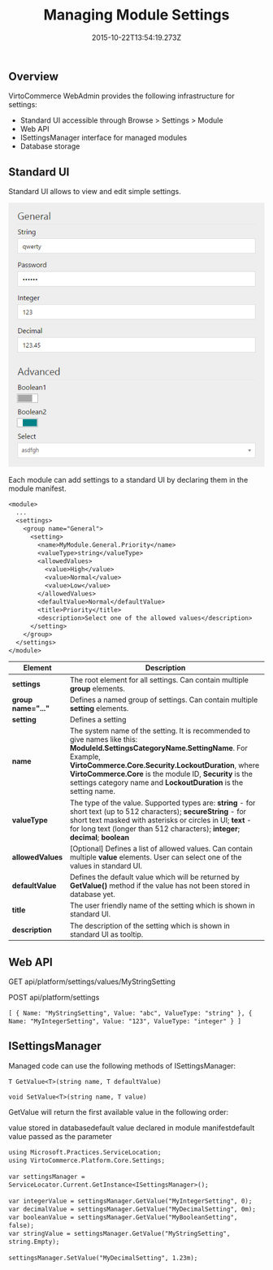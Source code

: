 ﻿---
title: Managing Module Settings
description: The developer guide to managing Virto Commerce settings
layout: docs
date: 2015-10-22T13:54:19.273Z
priority: 3
---
## Overview

VirtoCommerce WebAdmin provides the following infrastructure for settings:
* Standard UI accessible through Browse > Settings > Module
* Web API
* ISettingsManager interface for managed modules
* Database storage

## Standard UI

Standard UI allows to view and edit simple settings.

![](../../../assets/images/docs/image2015-2-4_9-57-17.png)

Each module can add settings to a standard UI by declaring them in the module manifest.

```
<module>
  ...
  <settings>
    <group name="General">
      <setting>
        <name>MyModule.General.Priority</name>
        <valueType>string</valueType>
        <allowedValues>
          <value>High</value>
          <value>Normal</value>
          <value>Low</value>
        </allowedValues>
        <defaultValue>Normal</defaultValue>
        <title>Priority</title>
        <description>Select one of the allowed values</description>
      </setting>
    </group>
  </settings>
</module>
```

|Element|Description|
|-------|-----------|
|**settings**|The root element for all settings. Can contain multiple **group** elements.|
|**group name="..."**|Defines a named group of settings. Can contain multiple **setting** elements.|
|**setting**|Defines a setting|
|**name**|The system name of the setting. It is recommended to give names like this: **ModuleId.SettingsCategoryName.SettingName**. For Example, **VirtoCommerce.Core.Security.LockoutDuration**, where **VirtoCommerce.Core** is the module ID, **Security** is the settings category name and **LockoutDuration** is the setting name.|
|**valueType**|The type of the value. Supported types are: **string** - for short text (up to 512 characters); **secureString** - for short text masked with asterisks or circles in UI; **text** - for long text (longer than 512 characters); **integer**; **decimal**; **boolean**|
|**allowedValues**|[Optional] Defines a list of allowed values. Can contain multiple **value** elements. User can select one of the values in standard UI.|
|**defaultValue**|Defines the default value which will be returned by **GetValue()** method if the value has not been stored in database yet.|
|**title**|The user friendly name of the setting which is shown in standard UI.|
|**description**|The description of the setting which is shown in standard UI as tooltip.|

## Web API

GET api/platform/settings/values/MyStringSetting

POST api/platform/settings  

```
[ { Name: "MyStringSetting", Value: "abc", ValueType: "string" }, { Name: "MyIntegerSetting", Value: "123", ValueType: "integer" } ]
```

## ISettingsManager

Managed code can use the following methods of ISettingsManager:
```
T GetValue<T>(string name, T defaultValue)
```
```
void SetValue<T>(string name, T value)
```

GetValue will return the first available value in the following order:

value stored in databasedefault value declared in module manifestdefault value passed as the parameter
```
using Microsoft.Practices.ServiceLocation;
using VirtoCommerce.Platform.Core.Settings;
 
var settingsManager = ServiceLocator.Current.GetInstance<ISettingsManager>();
 
var integerValue = settingsManager.GetValue("MyIntegerSetting", 0);
var decimalValue = settingsManager.GetValue("MyDecimalSetting", 0m);
var booleanValue = settingsManager.GetValue("MyBooleanSetting", false);
var stringValue = settingsManager.GetValue("MyStringSetting", string.Empty);
 
settingsManager.SetValue("MyDecimalSetting", 1.23m);
```
